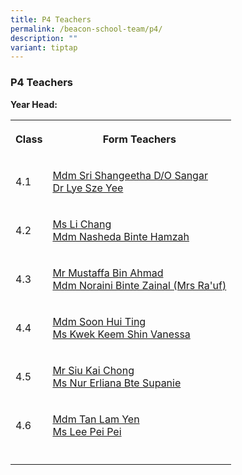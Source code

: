 ```yaml
---
title: P4 Teachers
permalink: /beacon-school-team/p4/
description: ""
variant: tiptap
---
```

<h3>P4 Teachers</h3>
<p><strong>Year Head:</strong>
</p>
<table style="minWidth: 50px">
<colgroup>
<col>
<col>
</colgroup>
<tbody>
<tr>
<th rowspan="1" colspan="1">
<p>Class</p>
</th>
<th rowspan="1" colspan="1">
<p>Form Teachers</p>
</th>
</tr>
<tr>
<td rowspan="1" colspan="1">
<p>4.1</p>
</td>
<td rowspan="1" colspan="1">
<p><a href="mailto:sri_shangeetha_sangar@moe.edu.sg" rel="noopener noreferrer nofollow" target="_blank">Mdm Sri Shangeetha D/O Sangar</a>
<br><a href="mailto:lye_sze_yee@moe.edu.sg" rel="noopener noreferrer nofollow" target="_blank">Dr Lye Sze Yee</a>
</p>
</td>
</tr>
<tr>
<td rowspan="1" colspan="1">
<p>4.2</p>
</td>
<td rowspan="1" colspan="1">
<p><a href="mailto:li_chang@moe.edu.sg" rel="noopener noreferrer nofollow" target="_blank">Ms Li Chang</a>
<br><a href="mailto:nasheda_hamzah@moe.edu.sg" rel="noopener noreferrer nofollow" target="_blank">Mdm Nasheda Binte Hamzah</a>
</p>
</td>
</tr>
<tr>
<td rowspan="1" colspan="1">
<p>4.3</p>
</td>
<td rowspan="1" colspan="1">
<p><a href="mailto:mustaffa_ahmad@moe.edu.sg" rel="noopener noreferrer nofollow" target="_blank">Mr Mustaffa Bin Ahmad</a>
<br><a href="mailto:noraini_zainal@moe.edu.sg" rel="noopener noreferrer nofollow" target="_blank">Mdm Noraini Binte Zainal (Mrs Ra'uf)</a>
</p>
</td>
</tr>
<tr>
<td rowspan="1" colspan="1">
<p>4.4</p>
</td>
<td rowspan="1" colspan="1">
<p><a href="mailto:soon_hui_ting@moe.edu.sg" rel="noopener noreferrer nofollow" target="_blank">Mdm Soon Hui Ting</a>
<br><a href="mailto:kwek_keem_shin_vanessa@moe.edu.sg" rel="noopener noreferrer nofollow" target="_blank">Ms Kwek Keem Shin Vanessa</a>
</p>
</td>
</tr>
<tr>
<td rowspan="1" colspan="1">
<p>4.5</p>
</td>
<td rowspan="1" colspan="1">
<p><a href="mailto:siu_kai_chong@moe.edu.sg" rel="noopener noreferrer nofollow" target="_blank">Mr Siu Kai Chong</a>
<br><a href="mailto:nur_erliana_supanie@moe.edu.sg" rel="noopener noreferrer nofollow" target="_blank">Ms Nur Erliana Bte Supanie</a>
</p>
</td>
</tr>
<tr>
<td rowspan="1" colspan="1">
<p>4.6</p>
</td>
<td rowspan="1" colspan="1">
<p><a href="mailto:tan_lam_yen@moe.edu.sg" rel="noopener noreferrer nofollow" target="_blank">Mdm Tan Lam Yen</a>
<br><a href="mailto:lee_pei_pei@moe.edu.sg" rel="noopener noreferrer nofollow" target="_blank">Ms Lee Pei Pei</a>
</p>
</td>
</tr>
<tr>
<td rowspan="1" colspan="1">
<p></p>
</td>
<td rowspan="1" colspan="1">
<p></p>
</td>
</tr>
</tbody>
</table>
<p></p>